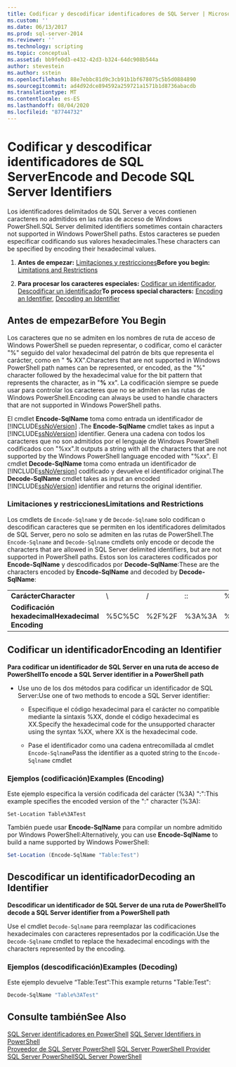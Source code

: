 ```yaml
---
title: Codificar y descodificar identificadores de SQL Server | Microsoft Docs
ms.custom: ''
ms.date: 06/13/2017
ms.prod: sql-server-2014
ms.reviewer: ''
ms.technology: scripting
ms.topic: conceptual
ms.assetid: bb9fe0d3-e432-42d3-b324-64dc908b544a
author: stevestein
ms.author: sstein
ms.openlocfilehash: 88e7ebbc81d9c3cb91b1bf678075c5b5d0884890
ms.sourcegitcommit: ad4d92dce894592a259721a1571b1d8736abacdb
ms.translationtype: MT
ms.contentlocale: es-ES
ms.lasthandoff: 08/04/2020
ms.locfileid: "87744732"
---
```

# <a name="encode-and-decode-sql-server-identifiers"></a><span data-ttu-id="11518-102">Codificar y descodificar identificadores de SQL Server</span><span class="sxs-lookup"><span data-stu-id="11518-102">Encode and Decode SQL Server Identifiers</span></span>
  <span data-ttu-id="11518-103">Los identificadores delimitados de SQL Server a veces contienen caracteres no admitidos en las rutas de acceso de Windows PowerShell.</span><span class="sxs-lookup"><span data-stu-id="11518-103">SQL Server delimited identifiers sometimes contain characters not supported in Windows PowerShell paths.</span></span> <span data-ttu-id="11518-104">Estos caracteres se pueden especificar codificando sus valores hexadecimales.</span><span class="sxs-lookup"><span data-stu-id="11518-104">These characters can be specified by encoding their hexadecimal values.</span></span>  
  
1.  <span data-ttu-id="11518-105">**Antes de empezar:**  [Limitaciones y restricciones](#LimitationsRestrictions)</span><span class="sxs-lookup"><span data-stu-id="11518-105">**Before you begin:**  [Limitations and Restrictions](#LimitationsRestrictions)</span></span>  
  
2.  <span data-ttu-id="11518-106">**Para procesar los caracteres especiales:**  [Codificar un identificador](#EncodeIdent), [Descodificar un identificador](#DecodeIdent)</span><span class="sxs-lookup"><span data-stu-id="11518-106">**To process special characters:**  [Encoding an Identifier](#EncodeIdent), [Decoding an Identifier](#DecodeIdent)</span></span>  
  
## <a name="before-you-begin"></a><span data-ttu-id="11518-107">Antes de empezar</span><span class="sxs-lookup"><span data-stu-id="11518-107">Before You Begin</span></span>  
 <span data-ttu-id="11518-108">Los caracteres que no se admiten en los nombres de ruta de acceso de Windows PowerShell se pueden representar, o codificar, como el carácter "%" seguido del valor hexadecimal del patrón de bits que representa el carácter, como en " **%** XX".</span><span class="sxs-lookup"><span data-stu-id="11518-108">Characters that are not supported in Windows PowerShell path names can be represented, or encoded, as the "%" character followed by the hexadecimal value for the bit pattern that represents the character, as in "**%** xx".</span></span> <span data-ttu-id="11518-109">La codificación siempre se puede usar para controlar los caracteres que no se admiten en las rutas de Windows PowerShell.</span><span class="sxs-lookup"><span data-stu-id="11518-109">Encoding can always be used to handle characters that are not supported in Windows PowerShell paths.</span></span>  
  
 <span data-ttu-id="11518-110">El cmdlet **Encode-SqlName** toma como entrada un identificador de [!INCLUDE[ssNoVersion](../includes/ssnoversion-md.md)] .</span><span class="sxs-lookup"><span data-stu-id="11518-110">The **Encode-SqlName** cmdlet takes as input a [!INCLUDE[ssNoVersion](../includes/ssnoversion-md.md)] identifier.</span></span> <span data-ttu-id="11518-111">Genera una cadena con todos los caracteres que no son admitidos por el lenguaje de Windows PowerShell codificados con "%xx".</span><span class="sxs-lookup"><span data-stu-id="11518-111">It outputs a string with all the characters that are not supported by the Windows PowerShell language encoded with "%xx".</span></span> <span data-ttu-id="11518-112">El cmdlet **Decode-SqlName** toma como entrada un identificador de [!INCLUDE[ssNoVersion](../includes/ssnoversion-md.md)] codificado y devuelve el identificador original.</span><span class="sxs-lookup"><span data-stu-id="11518-112">The **Decode-SqlName** cmdlet takes as input an encoded [!INCLUDE[ssNoVersion](../includes/ssnoversion-md.md)] identifier and returns the original identifier.</span></span>  
  
###  <a name="limitations-and-restrictions"></a><a name="LimitationsRestrictions"></a> <span data-ttu-id="11518-113">Limitaciones y restricciones</span><span class="sxs-lookup"><span data-stu-id="11518-113">Limitations and Restrictions</span></span>  
 <span data-ttu-id="11518-114">Los cmdlets de `Encode-Sqlname` y de `Decode-Sqlname` solo codifican o descodifican caracteres que se permiten en los identificadores delimitados de SQL Server, pero no solo se admiten en las rutas de PowerShell.</span><span class="sxs-lookup"><span data-stu-id="11518-114">The `Encode-Sqlname` and `Decode-Sqlname` cmdlets only encode or decode the characters that are allowed in SQL Server delimited identifiers, but are not supported in PowerShell paths.</span></span> <span data-ttu-id="11518-115">Estos son los caracteres codificados por **Encode-SqlName** y descodificados por **Decode-SqlName**:</span><span class="sxs-lookup"><span data-stu-id="11518-115">These are the characters encoded by **Encode-SqlName** and decoded by **Decode-SqlName**:</span></span>  
  
|||||||||||||  
|-|-|-|-|-|-|-|-|-|-|-|-|  
|<span data-ttu-id="11518-116">**Carácter**</span><span class="sxs-lookup"><span data-stu-id="11518-116">**Character**</span></span>|\ |/|<span data-ttu-id="11518-117">:</span><span class="sxs-lookup"><span data-stu-id="11518-117">:</span></span>|%|\<|>|*|<span data-ttu-id="11518-118">?</span><span class="sxs-lookup"><span data-stu-id="11518-118">?</span></span>|<span data-ttu-id="11518-119">[</span><span class="sxs-lookup"><span data-stu-id="11518-119">[</span></span>|<span data-ttu-id="11518-120">]</span><span class="sxs-lookup"><span data-stu-id="11518-120">]</span></span>|<span data-ttu-id="11518-121">&#124;</span><span class="sxs-lookup"><span data-stu-id="11518-121">&#124;</span></span>|  
|<span data-ttu-id="11518-122">**Codificación hexadecimal**</span><span class="sxs-lookup"><span data-stu-id="11518-122">**Hexadecimal Encoding**</span></span>|<span data-ttu-id="11518-123">%5C</span><span class="sxs-lookup"><span data-stu-id="11518-123">%5C</span></span>|<span data-ttu-id="11518-124">%2F</span><span class="sxs-lookup"><span data-stu-id="11518-124">%2F</span></span>|<span data-ttu-id="11518-125">%3A</span><span class="sxs-lookup"><span data-stu-id="11518-125">%3A</span></span>|<span data-ttu-id="11518-126">%25</span><span class="sxs-lookup"><span data-stu-id="11518-126">%25</span></span>|<span data-ttu-id="11518-127">%3C</span><span class="sxs-lookup"><span data-stu-id="11518-127">%3C</span></span>|<span data-ttu-id="11518-128">%3E</span><span class="sxs-lookup"><span data-stu-id="11518-128">%3E</span></span>|<span data-ttu-id="11518-129">%2A</span><span class="sxs-lookup"><span data-stu-id="11518-129">%2A</span></span>|<span data-ttu-id="11518-130">%3F</span><span class="sxs-lookup"><span data-stu-id="11518-130">%3F</span></span>|<span data-ttu-id="11518-131">%5B</span><span class="sxs-lookup"><span data-stu-id="11518-131">%5B</span></span>|<span data-ttu-id="11518-132">%5D</span><span class="sxs-lookup"><span data-stu-id="11518-132">%5D</span></span>|<span data-ttu-id="11518-133">%7C</span><span class="sxs-lookup"><span data-stu-id="11518-133">%7C</span></span>|  
  
##  <a name="encoding-an-identifier"></a><a name="EncodeIdent"></a> <span data-ttu-id="11518-134">Codificar un identificador</span><span class="sxs-lookup"><span data-stu-id="11518-134">Encoding an Identifier</span></span>  
 <span data-ttu-id="11518-135">**Para codificar un identificador de SQL Server en una ruta de acceso de PowerShell**</span><span class="sxs-lookup"><span data-stu-id="11518-135">**To encode a SQL Server identifier in a PowerShell path**</span></span>  
  
-   <span data-ttu-id="11518-136">Use uno de los dos métodos para codificar un identificador de SQL Server:</span><span class="sxs-lookup"><span data-stu-id="11518-136">Use one of two methods to encode a SQL Server identifier:</span></span>  
  
    -   <span data-ttu-id="11518-137">Especifique el código hexadecimal para el carácter no compatible mediante la sintaxis %XX, donde el código hexadecimal es XX.</span><span class="sxs-lookup"><span data-stu-id="11518-137">Specify the hexadecimal code for the unsupported character using the syntax %XX, where XX is the hexadecimal code.</span></span>  
  
    -   <span data-ttu-id="11518-138">Pase el identificador como una cadena entrecomillada al cmdlet `Encode-Sqlname`</span><span class="sxs-lookup"><span data-stu-id="11518-138">Pass the identifier as a quoted string to the `Encode-Sqlname` cmdlet</span></span>  
  
### <a name="examples-encoding"></a><span data-ttu-id="11518-139">Ejemplos (codificación)</span><span class="sxs-lookup"><span data-stu-id="11518-139">Examples (Encoding)</span></span>  
 <span data-ttu-id="11518-140">Este ejemplo especifica la versión codificada del carácter (%3A) ":":</span><span class="sxs-lookup"><span data-stu-id="11518-140">This example specifies the encoded version of the ":" character (%3A):</span></span>  
  
```  
Set-Location Table%3ATest  
```  
  
 <span data-ttu-id="11518-141">También puede usar **Encode-SqlName** para compilar un nombre admitido por Windows PowerShell:</span><span class="sxs-lookup"><span data-stu-id="11518-141">Alternatively, you can use **Encode-SqlName** to build a name supported by Windows PowerShell:</span></span>  
  
```powershell
Set-Location (Encode-SqlName "Table:Test")  
```  
  
##  <a name="decoding-an-identifier"></a><a name="DecodeIdent"></a> <span data-ttu-id="11518-142">Descodificar un identificador</span><span class="sxs-lookup"><span data-stu-id="11518-142">Decoding an Identifier</span></span>  
 <span data-ttu-id="11518-143">**Descodificar un identificador de SQL Server de una ruta de PowerShell**</span><span class="sxs-lookup"><span data-stu-id="11518-143">**To decode a SQL Server identifier from a PowerShell path**</span></span>  
  
 <span data-ttu-id="11518-144">Use el cmdlet `Decode-Sqlname` para reemplazar las codificaciones hexadecimales con caracteres representados por la codificación.</span><span class="sxs-lookup"><span data-stu-id="11518-144">Use the `Decode-Sqlname` cmdlet to replace the hexadecimal encodings with the characters represented by the encoding.</span></span>  
  
### <a name="examples-decoding"></a><span data-ttu-id="11518-145">Ejemplos (descodificación)</span><span class="sxs-lookup"><span data-stu-id="11518-145">Examples (Decoding)</span></span>  
 <span data-ttu-id="11518-146">Este ejemplo devuelve “Table:Test”:</span><span class="sxs-lookup"><span data-stu-id="11518-146">This example returns "Table:Test":</span></span>  
  
```powershell
Decode-SqlName "Table%3ATest"  
```  
  
## <a name="see-also"></a><span data-ttu-id="11518-147">Consulte también</span><span class="sxs-lookup"><span data-stu-id="11518-147">See Also</span></span>  
 <span data-ttu-id="11518-148">[SQL Server identificadores en PowerShell](sql-server-identifiers-in-powershell.md) </span><span class="sxs-lookup"><span data-stu-id="11518-148">[SQL Server Identifiers in PowerShell](sql-server-identifiers-in-powershell.md) </span></span>  
 <span data-ttu-id="11518-149">[Proveedor de SQL Server PowerShell](sql-server-powershell-provider.md) </span><span class="sxs-lookup"><span data-stu-id="11518-149">[SQL Server PowerShell Provider](sql-server-powershell-provider.md) </span></span>  
 [<span data-ttu-id="11518-150">SQL Server PowerShell</span><span class="sxs-lookup"><span data-stu-id="11518-150">SQL Server PowerShell</span></span>](sql-server-powershell.md)  
